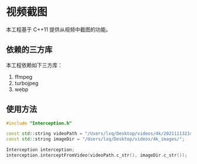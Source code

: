 # 视频截图

本工程基于 C++11 提供从视频中截图的功能。

## 依赖的三方库

本工程依赖如下三方库：
1. ffmpeg
2. turbojpeg
3. webp

## 使用方法

```c++
#include "Interception.h"

const std::string videoPath = "/Users/lxq/Desktop/videos/4k/20211113214919_0060.mp4";
const std::string imageDir = "/Users/lxq/Desktop/videos/4k_images/";

Interception interception;
interception.interceptFromVideo(videoPath.c_str(), imageDir.c_str());
```